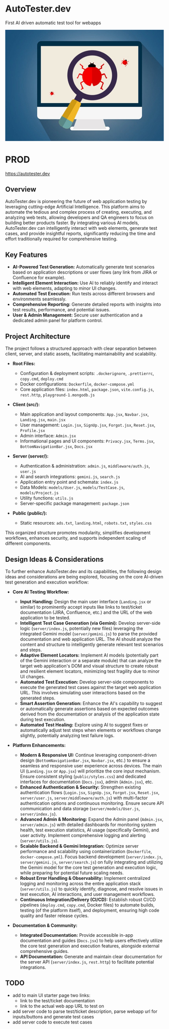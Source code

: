 # AutoTester.dev

First AI driven automatic test tool for webapps

![alt text](public/image.jpg)

# PROD

https://autotester.dev

## Overview

AutoTester.dev is pioneering the future of web application testing by leveraging cutting-edge
Artificial Intelligence. This platform aims to automate the tedious and complex process of creating,
executing, and analyzing web tests, allowing developers and QA engineers to focus on building better
products faster. By integrating various AI models, AutoTester.dev can intelligently interact with
web elements, generate test cases, and provide insightful reports, significantly reducing the time
and effort traditionally required for comprehensive testing.

## Key Features

- **AI-Powered Test Generation:** Automatically generate test scenarios based on application
  descriptions or user flows (any link from JIRA or Confluence for example).
- **Intelligent Element Interaction:** Use AI to reliably identify and interact with web elements,
  adapting to minor UI changes.
- **Automated Test Execution:** Run tests across different browsers and environments seamlessly.
- **Comprehensive Reporting:** Generate detailed reports with insights into test results,
  performance, and potential issues.
- **User & Admin Management:** Secure user authentication and a dedicated admin panel for platform
  control.

## Project Architecture

The project follows a structured approach with clear separation between client, server, and static
assets, facilitating maintainability and scalability.

- **Root Files:**

    - Configuration & deployment scripts: `.dockerignore`, `.prettierrc`, `copy.cmd`, `deploy.cmd`
    - Docker configurations: `Dockerfile`, `docker-compose.yml`
    - Core application files: `index.html`, `package.json`, `vite.config.js`, `rest.http`,
      `playground-1.mongodb.js`

- **Client (src/):**

    - Main application and layout components: `App.jsx`, `Navbar.jsx`, `Landing.jsx`, `main.jsx`
    - User management: `Login.jsx`, `SignUp.jsx`, `Forgot.jsx`, `Reset.jsx`, `Profile.jsx`
    - Admin interface: `Admin.jsx`
    - Informational pages and UI components: `Privacy.jsx`, `Terms.jsx`, `BottomNavigationBar.jsx`,
      `Docs.jsx`

- **Server (server/):**

    - Authentication & administration: `admin.js`, `middleware/auth.js`, `user.js`
    - AI and search integrations: `gemini.js`, `search.js`
    - Application entry point and schemata: `index.js`
    - Data Models: `models/User.js`, `models/TestCase.js`, `models/Project.js`
    - Utility functions: `utils.js`
    - Server-specific package management: `package.json`

- **Public (public/):**
    - Static resources: `ads.txt`, `landing.html`, `robots.txt`, `styles.css`

This organized structure promotes modularity, simplifies development workflows, enhances security,
and supports independent scaling of different components.

## Design Ideas & Considerations

To further enhance AutoTester.dev and its capabilities, the following design ideas and
considerations are being explored, focusing on the core AI-driven test generation and execution
workflow:

- **Core AI Testing Workflow:**

    - **Input Handling:** Design the main user interface (`Landing.jsx` or similar) to prominently
      accept inputs like links to test/ticket documentation (JIRA, Confluence, etc.) and the URL of
      the web application to be tested.
    - **Intelligent Test Case Generation (via Gemini):** Develop server-side logic
      (`server/index.js`, potentially new files) leveraging the integrated Gemini model
      (`server/gemini.js`) to parse the provided documentation and web application URL. The AI
      should analyze the content and structure to intelligently generate relevant test scenarios and
      steps.
    - **Adaptive Element Locators:** Implement AI models (potentially part of the Gemini interaction
      or a separate module) that can analyze the target web application's DOM and visual structure
      to create robust and resilient element locators, minimizing test fragility due to minor UI
      changes.
    - **Automated Test Execution:** Develop server-side components to execute the generated test
      cases against the target web application URL. This involves simulating user interactions based
      on the generated steps.
    - **Smart Assertion Generation:** Enhance the AI's capability to suggest or automatically
      generate assertions based on expected outcomes derived from the documentation or analysis of
      the application state during test execution.
    - **Automated Test Healing:** Explore using AI to suggest fixes or automatically adjust test
      steps when elements or workflows change slightly, potentially analyzing test failure logs.

- **Platform Enhancements:**

    - **Modern & Responsive UI:** Continue leveraging component-driven design
      (`BottomNavigationBar.jsx`, `Navbar.jsx`, etc.) to ensure a seamless and responsive user
      experience across devices. The main UI (`Landing.jsx` or `App.jsx`) will prioritize the core
      input mechanism. Ensure consistent styling (`public/styles.css`) and dedicated interfaces for
      documentation (`Docs.jsx`), admin (`Admin.jsx`), etc.
    - **Enhanced Authentication & Security:** Strengthen existing authentication flows (`Login.jsx`,
      `SignUp.jsx`, `Forgot.jsx`, `Reset.jsx`, `server/user.js`, `server/middleware/auth.js`) with
      multi-factor authentication options and continuous monitoring. Ensure secure API communication
      and data storage (`server/models/User.js`, `server/index.js`).
    - **Advanced Admin & Monitoring:** Expand the Admin panel (`Admin.jsx`, `server/admin.js`) with
      detailed dashboards for monitoring system health, test execution statistics, AI usage
      (specifically Gemini), and user activity. Implement comprehensive logging and alerting
      (`server/utils.js`).
    - **Scalable Backend & Gemini Integration:** Optimize server performance and scalability using
      containerization (`Dockerfile`, `docker-compose.yml`). Focus backend development
      (`server/index.js`, `server/gemini.js`, `server/search.js`) on fully integrating and utilizing
      the Gemini model for the core test generation and execution logic, while preparing for
      potential future scaling needs.
    - **Robust Error Handling & Observability:** Implement centralized logging and monitoring across
      the entire application stack (`server/utils.js`) to quickly identify, diagnose, and resolve
      issues in test execution, AI interactions, and user management workflows.
    - **Continuous Integration/Delivery (CI/CD):** Establish robust CI/CD pipelines (`deploy.cmd`,
      `copy.cmd`, Docker files) to automate builds, testing (of the platform itself), and
      deployment, ensuring high code quality and faster release cycles.

- **Documentation & Community:**
    - **Integrated Documentation:** Provide accessible in-app documentation and guides (`Docs.jsx`)
      to help users effectively utilize the core test generation and execution features, alongside
      external comprehensive guides.
    - **API Documentation:** Generate and maintain clear documentation for the server API
      (`server/index.js`, `rest.http`) to facilitate potential integrations.

## TODO

- add to main UI starter page two links:
    - link to the test/ticket documentation
    - link to the actual web app URL to test on
- add server code to parse test/ticket description, parse webapp url for inputs/buttons and generate
  test cases
- add server code to execute test cases
